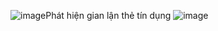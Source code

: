 ![image](https://github.com/ngc-minh/credit-card-fraud/assets/95298942/55be6eb6-fd82-4b97-88fa-a484c65bf0fb)Phát hiện gian lận thẻ tín dụng
![image](https://github.com/ngc-minh/credit-card-fraud/assets/95298942/df6d50e3-e17e-4475-be80-34985d8ace0c)
